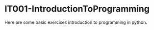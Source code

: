 # IT001-IntroductionToProgramming
Here are some basic exercises introduction to programming in python.
